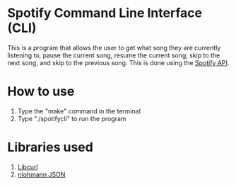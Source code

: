 # Spotify Command Line Interface (CLI)
This is a program that allows the user to get what song they are currently listening to, pause the current song, resume the current song, skip to the next song, and skip to the previous song. This is done using the [Spotify API](https://developer.spotify.com/documentation/web-api/).

# How to use
1. Type the "make" command in the terminal
2. Type "./spotifycli" to run the program

# Libraries used
1. [Libcurl](https://curl.se/libcurl/)
2. [nlohmann JSON](https://github.com/nlohmann/json)
